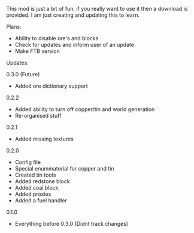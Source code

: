 <p>This mod is just a bit of fun, if you really want to use it then a download is provided. I am just creating and updating this to learn.</p>

<p>Plans:
	<ul>
	<li>Ability to disable ore's and blocks</li>
	<li>Check for updates and inform user of an update</li>
	<li>Make FTB version</li>
</ul></p>

<p>Updates: 
<p>0.3.0 (Future)</p>
	<ul><li>Added ore dictionary support</li>
	</ul>
<p>0.2.2</p>
	<ul><li>Added ability to turn off copper/tin and world generation</li>
	<li>Re-organised stuff</li></ul>
<p>0.2.1</p>
	<ul><li>Added missing textures</li></ul>
<p>0.2.0</p>
	<ul><li>Config file</li>
	<li>Special enummaterial for copper and tin</li>
	<li>Created tin tools</li>
	<li>Added redstone block</li>
	<li>Added coal block</li>
	<li>Added proxies</li>
	<li>Added a fuel handler</li></ul>
<p>0.1.0</p>
	<ul><li>Everything before 0.3.0 (Didnt track changes)</li></ul>
</p>